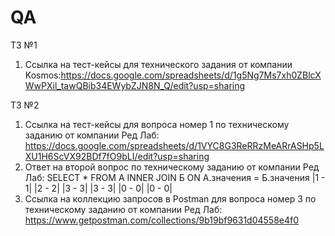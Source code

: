 # QA

ТЗ №1
1) Ссылка на тест-кейсы для технического задания от компании Kosmos:https://docs.google.com/spreadsheets/d/1g5Ng7Ms7xh0ZBlcXWwPXil_tawQBib34EWybZJN8N_Q/edit?usp=sharing

ТЗ №2
1) Ссылка на тест-кейсы для вопроса номер 1 по техническому заданию от компании Ред Лаб: https://docs.google.com/spreadsheets/d/1VYC8G3ReRRzMeARrASHp5LXU1H6ScVX92BDf7fO9bLI/edit?usp=sharing
2) Ответ на второй вопрос по техническому заданию от компании Ред Лаб: 
SELECT *
FROM A INNER JOIN Б
ON A.значения = Б.значения
|1 - 1|
|2 - 2|
|3 - 3|
|3 - 3|
|0 - 0|
|0 - 0|
3) Ссылка на коллекцию запросов в Postman для вопроса номер 3 по техническому заданию от компании Ред Лаб: https://www.getpostman.com/collections/9b19bf9631d04558e4f0
